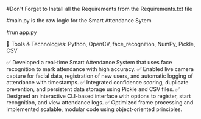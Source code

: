 #Don't Forget to Install all the Requirements from the Requirements.txt file

#main.py is the raw logic for the Smart Attendance Sytem

#run app.py

🔧 Tools & Technologies: Python, OpenCV, face_recognition, NumPy, Pickle, CSV

✅ Developed a real-time Smart Attendance System that uses face recognition to mark attendance with high accuracy.
✅ Enabled live camera capture for facial data, registration of new users, and automatic logging of attendance with timestamps.
✅ Integrated confidence scoring, duplicate prevention, and persistent data storage using Pickle and CSV files.
✅ Designed an interactive CLI-based interface with options to register, start recognition, and view attendance logs.
✅ Optimized frame processing and implemented scalable, modular code using object-oriented principles.

